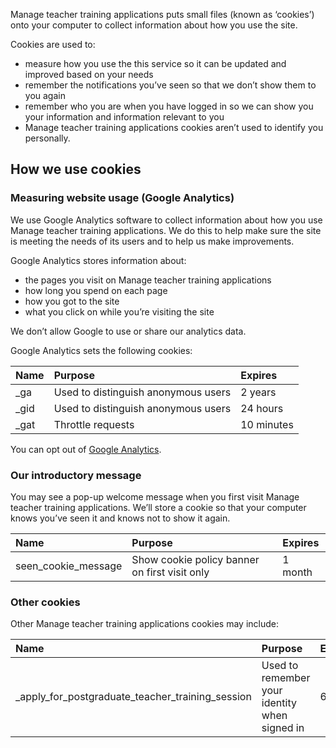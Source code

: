 Manage teacher training applications puts small files (known as ‘cookies’) onto your computer to collect information about how you use the site.

Cookies are used to:

* measure how you use the this service so it can be updated and improved based on your needs
* remember the notifications you’ve seen so that we don’t show them to you again
* remember who you are when you have logged in so we can show you your information and information relevant to you
* Manage teacher training applications cookies aren’t used to identify you personally.

## How we use cookies

### Measuring website usage (Google Analytics)

We use Google Analytics software to collect information about how you use Manage teacher training applications. We do this to help make sure the site is meeting the needs of its users and to help us make improvements.

Google Analytics stores information about:

* the pages you visit on Manage teacher training applications
* how long you spend on each page
* how you got to the site
* what you click on while you’re visiting the site

We don’t allow Google to use or share our analytics data.

Google Analytics sets the following cookies:

| Name     | Purpose                              | Expires     |
| :------- | :----------------------------------- | :---------- |
| \_ga     | Used to distinguish anonymous users  | 2 years     |
| \_gid    | Used to distinguish anonymous users  | 24 hours    |
| \_gat    | Throttle requests	                  | 10 minutes  |

You can opt out of [Google Analytics](https://tools.google.com/dlpage/gaoptout).

### Our introductory message

You may see a pop-up welcome message when you first visit Manage teacher training applications. We’ll store a cookie so that your computer knows you’ve seen it and knows not to show it again.

| Name                  | Purpose                                        | Expires  |
| :-------------------  | :--------------------------------------------- | :------- |
| seen\_cookie\_message | Show cookie policy banner on first visit only  | 1 month  |

### Other cookies

Other Manage teacher training applications cookies may include:

| Name                                                   | Purpose                                        | Expires  |
| :------------------------------------------------      | :--------------------------------------------- | :------- |
| \_apply\_for\_postgraduate\_teacher\_training\_session | Used to remember your identity when signed in  | 6 hours  |

